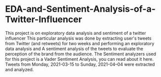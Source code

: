 # EDA-and-Sentiment-Analysis-of-a-Twitter-Influencer
This project is on exploratory data analysis  and sentiment of a twitter influencer
This particular analysis was done by extracting user's tweets from Twitter (and retweets) for two weeks and performing an exploratory data analysis and A sentiment analysis of the tweets to evaluate the perception of the brand from the audience.
The Sentiment analyzers used for this project is a Vader Sentiment Analysis, you can read about it here.
Tweets from Monday, 2021-03-15 to Sunday, 2021-04–04 were extracted and analyzed.
